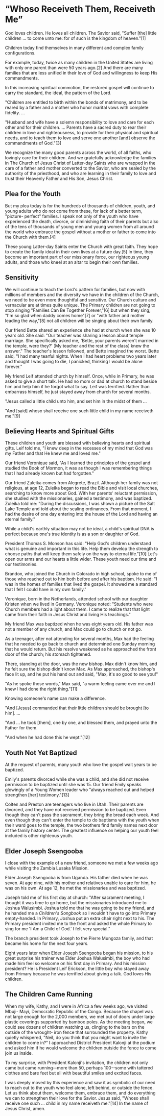 # “Whoso Receiveth Them, Receiveth Me”

God loves children. He loves all children. The Savior said, "Suffer [the]
little children ... to come unto me: for of such is the kingdom of heaven."[1]

Children today find themselves in many different and complex family
configurations.

For example, today, twice as many children in the United States are living
with only one parent than were 50 years ago.[2] And there are many families
that are less unified in their love of God and willingness to keep His
commandments.

In this increasing spiritual commotion, the restored gospel will continue to
carry the standard, the ideal, the pattern of the Lord.

"Children are entitled to birth within the bonds of matrimony, and to be
reared by a father and a mother who honor marital vows with complete fidelity.
...

"Husband and wife have a solemn responsibility to love and care for each other
and for their children. ... Parents have a sacred duty to rear their children in
love and righteousness, to provide for their physical and spiritual needs, and
to teach them to love and serve one another [and] observe the commandments of
God."[3]

We recognize the many good parents across the world, of all faiths, who
lovingly care for their children. And we gratefully acknowledge the families
in The Church of Jesus Christ of Latter-day Saints who are wrapped in the care
of a father and mother converted to the Savior, who are sealed by the
authority of the priesthood, and who are learning in their family to love and
trust their Heavenly Father and His Son, Jesus Christ.

## Plea for the Youth

But my plea today is for the hundreds of thousands of children, youth, and
young adults who do not come from these, for lack of a better term, "picture-
perfect" families. I speak not only of the youth who have experienced the
death, divorce, or diminishing faith of their parents but also of the tens of
thousands of young men and young women from all around the world who embrace
the gospel without a mother or father to come into the Church with them.[4]

These young Latter-day Saints enter the Church with great faith. They hope to
create the family ideal in their own lives at a future day.[5] In time, they
become an important part of our missionary force, our righteous young adults,
and those who kneel at an altar to begin their own families.

## Sensitivity

We will continue to teach the Lord's pattern for families, but now with
millions of members and the diversity we have in the children of the Church,
we need to be even more thoughtful and sensitive. Our Church culture and
vernacular are at times quite unique. The Primary children are not going to
stop singing "Families Can Be Together Forever,"[6] but when they sing, "I'm
so glad when daddy comes home"[7] or "with father and mother leading the
way,"[8] not all children will be singing about their own family.

Our friend Bette shared an experience she had at church when she was 10 years
old. She said: "Our teacher was sharing a lesson about temple marriage. She
specifically asked me, 'Bette, your parents weren't married in the temple,
were they?' [My teacher and the rest of the class] knew the answer." The
teacher's lesson followed, and Bette imagined the worst. Bette said, "I had
many tearful nights. When I had heart problems two years later and thought I
was going to die, I panicked, thinking I would be alone forever."

My friend Leif attended church by himself. Once, while in Primary, he was
asked to give a short talk. He had no mom or dad at church to stand beside him
and help him if he forgot what to say. Leif was terrified. Rather than
embarrass himself, he just stayed away from church for several months.

"Jesus called a little child unto him, and set him in the midst of them ...

"And [said] whoso shall receive one such little child in my name receiveth
me."[9]

## Believing Hearts and Spiritual Gifts

These children and youth are blessed with believing hearts and spiritual
gifts. Leif told me, "I knew deep in the recesses of my mind that God was my
Father and that He knew me and loved me."

Our friend Veronique said, "As I learned the principles of the gospel and
studied the Book of Mormon, it was as though I was remembering things that I
had already known but had forgotten."

Our friend Zuleika comes from Alegrete, Brazil. Although her family was not
religious, at age 12, Zuleika began to read the Bible and visit local
churches, searching to know more about God. With her parents' reluctant
permission, she studied with the missionaries, gained a testimony, and was
baptized. Zuleika told me: "During the discussions, I was shown a picture of
the Salt Lake Temple and told about the sealing ordinances. From that moment,
I had the desire of one day entering into the house of the Lord and having an
eternal family."

While a child's earthly situation may not be ideal, a child's spiritual DNA is
perfect because one's true identity is as a son or daughter of God.

President Thomas S. Monson has said: "Help God's children understand what is
genuine and important in this life. Help them develop the strength to choose
paths that will keep them safely on the way to eternal life."[10] Let's open
our arms and our hearts a little wider. These youth need our time and our
testimonies.

Brandon, who joined the Church in Colorado in high school, spoke to me of
those who reached out to him both before and after his baptism. He said: "I
was in the homes of families that lived the gospel. It showed me a standard
that I felt I could have in my own family."

Veronique, born in the Netherlands, attended school with our daughter Kristen
when we lived in Germany. Veronique noted: "Students who were Church members
had a light about them. I came to realize that that light came from their
faith in Jesus Christ and living His teachings."

My friend Max was baptized when he was eight years old. His father was not a
member of any church, and Max could go to church or not go.

As a teenager, after not attending for several months, Max had the feeling
that he needed to go back to church and determined one Sunday morning that he
would return. But his resolve weakened as he approached the front door of the
church; his stomach tightened.

There, standing at the door, was the new bishop. Max didn't know him, and he
felt sure the bishop didn't know Max. As Max approached, the bishop's face lit
up, and he put his hand out and said, "Max, it's so good to see you!"

"As he spoke those words," Max said, "a warm feeling came over me and I knew I
had done the right thing."[11]

Knowing someone's name can make a difference.

"And [Jesus] commanded that their little children should be brought [to him].
...

"And ... he took [them], one by one, and blessed them, and prayed unto the
Father for them.

"And when he had done this he wept."[12]

## Youth Not Yet Baptized

At the request of parents, many youth who love the gospel wait years to be
baptized.

Emily's parents divorced while she was a child, and she did not receive
permission to be baptized until she was 15. Our friend Emily speaks glowingly
of a Young Women leader who "always reached out and helped strengthen [her]
testimony."[13]

Colten and Preston are teenagers who live in Utah. Their parents are divorced,
and they have not received permission to be baptized. Even though they can't
pass the sacrament, they bring the bread each week. And even though they can't
enter the temple to do baptisms with the youth when their ward goes to the
temple, the two brothers find family names next door at the family history
center. The greatest influence on helping our youth feel included is other
righteous youth.

## Elder Joseph Ssengooba

I close with the example of a new friend, someone we met a few weeks ago while
visiting the Zambia Lusaka Mission.

Elder Joseph Ssengooba is from Uganda. His father died when he was seven. At
age nine, with his mother and relatives unable to care for him, he was on his
own. At age 12, he met the missionaries and was baptized.

Joseph told me of his first day at church: "After sacrament meeting, I thought
it was time to go home, but the missionaries introduced me to Joshua
Walusimbi. Joshua told me that he was going to be my friend, and he handed me
a _Children's Songbook_ so I wouldn't have to go into Primary empty-handed. In
Primary, Joshua put an extra chair right next to his. The Primary president
invited me to the front and asked the whole Primary to sing for me 'I Am a
Child of God.' I felt very special."

The branch president took Joseph to the Pierre Mungoza family, and that became
his home for the next four years.

Eight years later when Elder Joseph Ssengooba began his mission, to his great
surprise his trainer was Elder Joshua Walusimbi, the boy who had made him feel
so welcome on his first day in Primary. And his mission president? He is
President Leif Erickson, the little boy who stayed away from Primary because
he was terrified about giving a talk. God loves His children.

## The Children Came Running

When my wife, Kathy, and I were in Africa a few weeks ago, we visited Mbuji-
Mayi, Democratic Republic of the Congo. Because the chapel was not large
enough for the 2,000 members, we met out of doors under large plastic
coverings supported by bamboo poles. As the meeting began, we could see dozens
of children watching us, clinging to the bars on the outside of the wrought-
iron fence that surrounded the property. Kathy quietly whispered, "Neil, do
you think that you might want to invite the children to come in?" I approached
District President Kalonji at the podium and asked him if he would welcome the
children outside the fence to come join us inside.

To my surprise, with President Kalonji's invitation, the children not only
came but came running--more than 50, perhaps 100--some with tattered clothes
and bare feet but all with beautiful smiles and excited faces.

I was deeply moved by this experience and saw it as symbolic of our need to
reach out to the youth who feel alone, left behind, or outside the fence. Let
us think about them, welcome them, embrace them, and do everything we can to
strengthen their love for the Savior. Jesus said, "Whoso shall receive one
such ... child in my name receiveth me."[14] In the name of Jesus Christ, amen.

